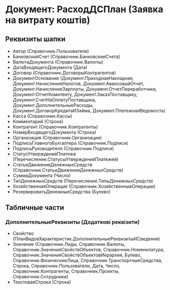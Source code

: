 ﻿# Документ: РасходДСПлан (Заявка на витрату коштів)

## Реквизиты шапки

- Автор (Справочник.Пользователи)
- БанковскийСчет (Справочник.БанковскиеСчета)
- ВалютаДокумента (Справочник.Валюты)
- ДатаВходящегоДокумента (Дата)
- Договор (Справочник.ДоговорыКонтрагентов)
- ДокументОснование (Документ.ПриходнаяНакладная, Документ.НачислениеНалогов, Документ.АвансовыйОтчет, Документ.НачислениеЗарплаты, Документ.ОтчетПереработчика, Документ.ОтчетКомитенту, Документ.ЗаказПоставщику, Документ.СчетНаОплатуПоставщика, Документ.ДополнительныеРасходы, Документ.ДоговорКредитаИЗайма, Документ.ПлатежнаяВедомость)
- Касса (Справочник.Кассы)
- Комментарий (Строка)
- Контрагент (Справочник.Контрагенты)
- НомерВходящегоДокумента (Строка)
- Организация (Справочник.Организации)
- ПодписьГлавногоБухгалтера (Справочник.Подписи)
- ПодписьРуководителя (Справочник.Подписи)
- СтатусУтвержденияПлатежа (Перечисление.СтатусыУтвержденияПлатежей)
- СтатьяДвиженияДенежныхСредств (Справочник.СтатьиДвиженияДенежныхСредств)
- СуммаДокумента (Число)
- ТипДенежныхСредств (Перечисление.ТипыДенежныхСредств)
- ХозяйственнаяОперация (Справочник.ХозяйственныеОперации)
- РезервироватьДенежныеСредства (Булево)

## Табличные части

### ДополнительныеРеквизиты (Додаткові реквізити)

- Свойство (ПланВидовХарактеристик.ДополнительныеРеквизитыИСведения)
- Значение (Справочник.Лиды, Справочник.Валюты, Справочник.ЗначенияСвойствОбъектов, Справочник.Номенклатура, Справочник.ЗначенияСвойствОбъектовИерархия, Булево, Справочник.ФизическиеЛица, Справочник.ТранспортныеСредства, Строка, Справочник.Пользователи, Дата, Число, Справочник.Контрагенты, Справочник.Проекты, Справочник.Сотрудники)
- ТекстоваяСтрока (Строка)

